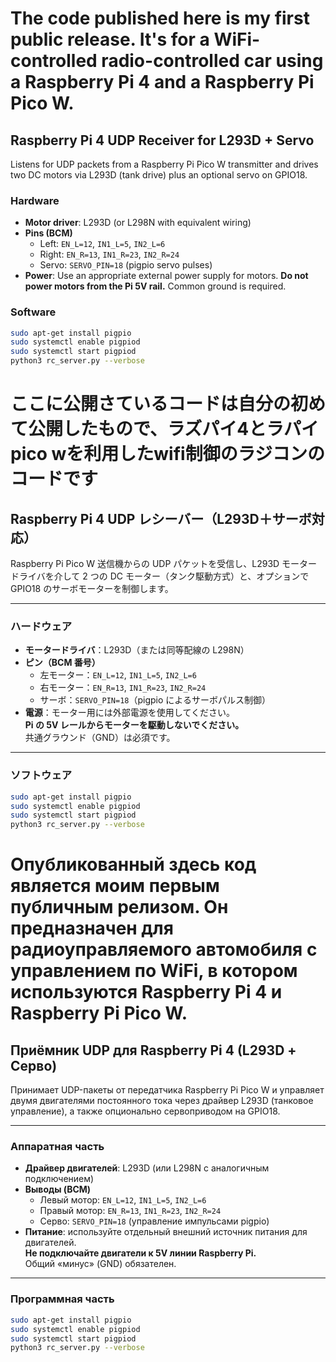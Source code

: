 # The code published here is my first public release. It's for a WiFi-controlled radio-controlled car using a Raspberry Pi 4 and a Raspberry Pi Pico W.

## Raspberry Pi 4 UDP Receiver for L293D + Servo

Listens for UDP packets from a Raspberry Pi Pico W transmitter and drives two DC motors via L293D (tank drive) plus an optional servo on GPIO18.

### Hardware
- **Motor driver**: L293D (or L298N with equivalent wiring)
- **Pins (BCM)**  
  - Left: `EN_L=12`, `IN1_L=5`, `IN2_L=6`  
  - Right: `EN_R=13`, `IN1_R=23`, `IN2_R=24`  
  - Servo: `SERVO_PIN=18` (pigpio servo pulses)
- **Power**: Use an appropriate external power supply for motors. **Do not power motors from the Pi 5V rail.** Common ground is required.

### Software
```bash
sudo apt-get install pigpio
sudo systemctl enable pigpiod
sudo systemctl start pigpiod
python3 rc_server.py --verbose
```
# ここに公開さているコードは自分の初めて公開したもので、ラズパイ4とラパイ pico wを利用したwifi制御のラジコンのコードです
## Raspberry Pi 4 UDP レシーバー（L293D＋サーボ対応）

Raspberry Pi Pico W 送信機からの UDP パケットを受信し、L293D モータードライバを介して 2 つの DC モーター（タンク駆動方式）と、オプションで GPIO18 のサーボモーターを制御します。

---

### ハードウェア
- **モータードライバ**：L293D（または同等配線の L298N）
- **ピン（BCM 番号）**
  - 左モーター：`EN_L=12`, `IN1_L=5`, `IN2_L=6`
  - 右モーター：`EN_R=13`, `IN1_R=23`, `IN2_R=24`
  - サーボ：`SERVO_PIN=18`（pigpio によるサーボパルス制御）
- **電源**：モーター用には外部電源を使用してください。  
  **Pi の 5V レールからモーターを駆動しないでください。**  
  共通グラウンド（GND）は必須です。

---

### ソフトウェア
```bash
sudo apt-get install pigpio
sudo systemctl enable pigpiod
sudo systemctl start pigpiod
python3 rc_server.py --verbose
```
# Опубликованный здесь код является моим первым публичным релизом. Он предназначен для радиоуправляемого автомобиля с управлением по WiFi, в котором используются Raspberry Pi 4 и Raspberry Pi Pico W.
## Приёмник UDP для Raspberry Pi 4 (L293D + Серво)

Принимает UDP-пакеты от передатчика Raspberry Pi Pico W и управляет двумя двигателями постоянного тока через драйвер L293D (танковое управление), а также опционально сервоприводом на GPIO18.

---

### Аппаратная часть
- **Драйвер двигателей**: L293D (или L298N с аналогичным подключением)
- **Выводы (BCM)**
  - Левый мотор: `EN_L=12`, `IN1_L=5`, `IN2_L=6`
  - Правый мотор: `EN_R=13`, `IN1_R=23`, `IN2_R=24`
  - Серво: `SERVO_PIN=18` (управление импульсами pigpio)
- **Питание**: используйте отдельный внешний источник питания для двигателей.  
  **Не подключайте двигатели к 5V линии Raspberry Pi.**  
  Общий «минус» (GND) обязателен.

---

### Программная часть
```bash
sudo apt-get install pigpio
sudo systemctl enable pigpiod
sudo systemctl start pigpiod
python3 rc_server.py --verbose

